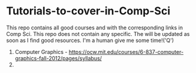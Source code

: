 # Tutorials-to-cover-in-Comp-Sci
This repo contains all good courses and with the corresponding links in Comp Sci. This repo does not contain any specific. The will be updated as soon as I find good resources. I'm a human give me some time!('Q')
1) Computer Graphics - https://ocw.mit.edu/courses/6-837-computer-graphics-fall-2012/pages/syllabus/
2)  
